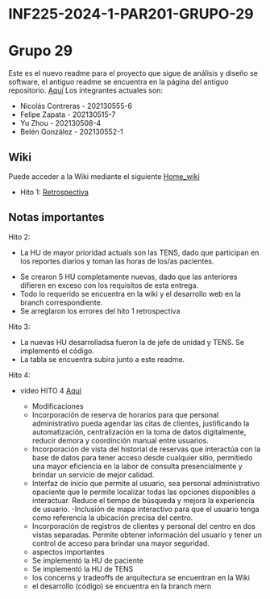 # INF225-2024-1-PAR201-GRUPO-29
# Grupo 29

Este es el nuevo readme para el proyecto que sigue de análisis y diseño se software, el antiguo readme se encuentra en la página del antiguo repositorio. [Aquí](https://github.com/Tabby2109/INF236-2023-2-PAR201-GRUPO-02)
Los integrantes actuales son:

* Nicolás Contreras - 202130555-6
* Felipe Zapata - 202130515-7
* Yu Zhou - 202130508-4
* Belén González - 202130552-1

## Wiki
Puede acceder a la Wiki mediante el siguiente [Home_wiki](https://github.com/naikelito/INF225-GRUPO29-PROYECTO/wiki)

* Hito 1: [Retrospectiva](https://github.com/naikelito/INF225-GRUPO29-PROYECTO/wiki/Restrospectiva)
## Notas importantes

Hito 2:
* La HU de mayor prioridad actuals son las TENS, dado que participan en los reportes diarios y toman las horas de los/as pacientes.
- Se crearon 5 HU completamente nuevas, dado que las anteriores difieren en exceso con los requisitos de esta entrega.
- Todo lo requerido se encuentra en la wiki y el desarrollo web en la branch correspondiente.
- Se arreglaron los errores del hito 1 retrospectiva

Hito 3:
- La nuevas HU desarrolladsa fueron la de jefe de unidad y TENS. Se implementó el código.
- La tabla se encuentra subira junto a este readme.

Hito 4:
- video HITO 4 [Aquí](https://youtu.be/6mVbUZ7k00k)

  * Modificaciones
  - Incorporación de reserva de horarios para que personal administrativo pueda agendar las citas de clientes, justificando
    la automatización, centralización en la toma de datos digitalmente, reducir demora y coordinción manual entre usuarios.
  - Incorporación de vista del historial de reservas que interactúa con la base de datos para tener acceso desde cualquier 
    sitio, permitiedo una mayor eficiencia en la labor de consulta presencialmente y brindar un servicio de mejor calidad.
  - Interfaz de inicio que permite al usuario, sea personal administrativo opaciente que le permite localizar todas las opciones 
    disponibles a interactuar. Reduce el tiempo de búsqueda y mejora la experiencia de usuario.
  -Inclusión de mapa interactivo para que el usuario tenga como referencia la ubicación precisa del centro.
  - Incorporación de registros de clientes y personal del centro en dos vistas separadas. Permite obtener información del usuario y 
   tener un control de acceso para brindar una mayor seguridad.

  * aspectos importantes
  - Se implementó la HU de paciente
  - Se implementó la HU de TENS
  - los concerns y tradeoffs de arquitectura se encuentran en la Wiki
  - el desarrollo (código) se encuentra en la branch mern

